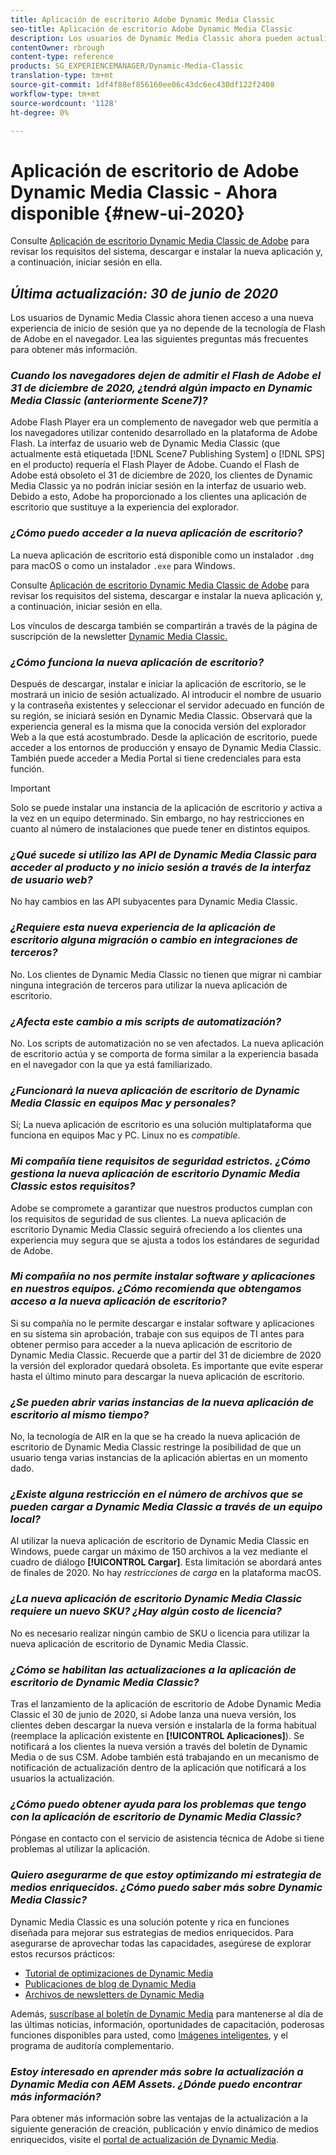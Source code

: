 ```yaml
---
title: Aplicación de escritorio Adobe Dynamic Media Classic
seo-title: Aplicación de escritorio Adobe Dynamic Media Classic
description: Los usuarios de Dynamic Media Classic ahora pueden actualizar completamente la interfaz de usuario. La experiencia ofrece un inicio de sesión actualizado con vínculos a recursos valiosos, además de que esta actualización ya no depende de la tecnología de Flash de Adobe en el navegador.
contentOwner: rbrough
content-type: reference
products: SG_EXPERIENCEMANAGER/Dynamic-Media-Classic
translation-type: tm+mt
source-git-commit: 1df4f88ef856160ee06c43dc6ec430df122f2408
workflow-type: tm+mt
source-wordcount: '1128'
ht-degree: 0%

---
```



# Aplicación de escritorio de Adobe Dynamic Media Classic - Ahora disponible {#new-ui-2020}

Consulte [Aplicación de escritorio Dynamic Media Classic de Adobe](/help/dynamic-media-classic-desktop-app.md) para revisar los requisitos del sistema, descargar e instalar la nueva aplicación y, a continuación, iniciar sesión en ella.

## _Última actualización: 30 de junio de 2020_

Los usuarios de Dynamic Media Classic ahora tienen acceso a una nueva experiencia de inicio de sesión que ya no depende de la tecnología de Flash de Adobe en el navegador. Lea las siguientes preguntas más frecuentes para obtener más información.

### **_Cuando los navegadores dejen de admitir el Flash de Adobe el 31 de diciembre de 2020, ¿tendrá algún impacto en Dynamic Media Classic (anteriormente Scene7)?_**

Adobe Flash Player era un complemento de navegador web que permitía a los navegadores utilizar contenido desarrollado en la plataforma de Adobe Flash. La interfaz de usuario web de Dynamic Media Classic (que actualmente está etiquetada [!DNL Scene7 Publishing System] o [!DNL SPS] en el producto) requería el Flash Player de Adobe. Cuando el Flash de Adobe está obsoleto el 31 de diciembre de 2020, los clientes de Dynamic Media Classic ya no podrán iniciar sesión en la interfaz de usuario web. Debido a esto, Adobe ha proporcionado a los clientes una aplicación de escritorio que sustituye a la experiencia del explorador.

### **_¿Cómo puedo acceder a la nueva aplicación de escritorio?_**

La nueva aplicación de escritorio está disponible como un instalador `.dmg` para macOS o como un instalador `.exe` para Windows.

Consulte [Aplicación de escritorio Dynamic Media Classic de Adobe](/help/dynamic-media-classic-desktop-app.md) para revisar los requisitos del sistema, descargar e instalar la nueva aplicación y, a continuación, iniciar sesión en ella.

Los vínculos de descarga también se compartirán a través de la página de suscripción de la newsletter [Dynamic Media Classic.](https://www.adobe.com/subscription/dynamic-media-newsletter.html)

### **_¿Cómo funciona la nueva aplicación de escritorio?_**

Después de descargar, instalar e iniciar la aplicación de escritorio, se le mostrará un inicio de sesión actualizado. Al introducir el nombre de usuario y la contraseña existentes y seleccionar el servidor adecuado en función de su región, se iniciará sesión en Dynamic Media Classic. Observará que la experiencia general es la misma que la conocida versión del explorador Web a la que está acostumbrado. Desde la aplicación de escritorio, puede acceder a los entornos de producción y ensayo de Dynamic Media Classic. También puede acceder a Media Portal si tiene credenciales para esta función.

>[!IMPORTANT]
>
>Solo se puede instalar una instancia de la aplicación de escritorio *y* activa a la vez en un equipo determinado. Sin embargo, no hay restricciones en cuanto al número de instalaciones que puede tener en distintos equipos.

### **_¿Qué sucede si utilizo las API de Dynamic Media Classic para acceder al producto y no inicio sesión a través de la interfaz de usuario web?_**

No hay cambios en las API subyacentes para Dynamic Media Classic.

### **_¿Requiere esta nueva experiencia de la aplicación de escritorio alguna migración o cambio en integraciones de terceros?_**

No. Los clientes de Dynamic Media Classic no tienen que migrar ni cambiar ninguna integración de terceros para utilizar la nueva aplicación de escritorio.

### **_¿Afecta este cambio a mis scripts de automatización?_**

No. Los scripts de automatización no se ven afectados. La nueva aplicación de escritorio actúa y se comporta de forma similar a la experiencia basada en el navegador con la que ya está familiarizado.

### **_¿Funcionará la nueva aplicación de escritorio de Dynamic Media Classic en equipos Mac y personales?_**

Sí; La nueva aplicación de escritorio es una solución multiplataforma que funciona en equipos Mac y PC. Linux no es *compatible*.

### **_Mi compañía tiene requisitos de seguridad estrictos. ¿Cómo gestiona la nueva aplicación de escritorio Dynamic Media Classic estos requisitos?_**

Adobe se compromete a garantizar que nuestros productos cumplan con los requisitos de seguridad de sus clientes. La nueva aplicación de escritorio Dynamic Media Classic seguirá ofreciendo a los clientes una experiencia muy segura que se ajusta a todos los estándares de seguridad de Adobe.

### **_Mi compañía no nos permite instalar software y aplicaciones en nuestros equipos. ¿Cómo recomienda que obtengamos acceso a la nueva aplicación de escritorio?_**

Si su compañía no le permite descargar e instalar software y aplicaciones en su sistema sin aprobación, trabaje con sus equipos de TI antes para obtener permiso para acceder a la nueva aplicación de escritorio de Dynamic Media Classic. Recuerde que a partir del 31 de diciembre de 2020 la versión del explorador quedará obsoleta. Es importante que evite esperar hasta el último minuto para descargar la nueva aplicación de escritorio.

### **_¿Se pueden abrir varias instancias de la nueva aplicación de escritorio al mismo tiempo?_**

No, la tecnología de AIR en la que se ha creado la nueva aplicación de escritorio de Dynamic Media Classic restringe la posibilidad de que un usuario tenga varias instancias de la aplicación abiertas en un momento dado.

### **_¿Existe alguna restricción en el número de archivos que se pueden cargar a Dynamic Media Classic a través de un equipo local?_**

Al utilizar la nueva aplicación de escritorio de Dynamic Media Classic en Windows, puede cargar un máximo de 150 archivos a la vez mediante el cuadro de diálogo **[!UICONTROL Cargar]**. Esta limitación se abordará antes de finales de 2020. No hay *restricciones de carga* en la plataforma macOS.

### **_¿La nueva aplicación de escritorio Dynamic Media Classic requiere un nuevo SKU? ¿Hay algún costo de licencia?_**

No es necesario realizar ningún cambio de SKU o licencia para utilizar la nueva aplicación de escritorio de Dynamic Media Classic.

### **_¿Cómo se habilitan las actualizaciones a la aplicación de escritorio de Dynamic Media Classic?_**

Tras el lanzamiento de la aplicación de escritorio de Adobe Dynamic Media Classic el 30 de junio de 2020, si Adobe lanza una nueva versión, los clientes deben descargar la nueva versión e instalarla de la forma habitual (reemplace la aplicación existente en **[!UICONTROL Aplicaciones]**). Se notificará a los clientes la nueva versión a través del boletín de Dynamic Media o de sus CSM. Adobe también está trabajando en un mecanismo de notificación de actualización dentro de la aplicación que notificará a los usuarios la actualización.

### **_¿Cómo puedo obtener ayuda para los problemas que tengo con la aplicación de escritorio de Dynamic Media Classic?_**

Póngase en contacto con el servicio de asistencia técnica de Adobe si tiene problemas al utilizar la aplicación.

### **_Quiero asegurarme de que estoy optimizando mi estrategia de medios enriquecidos. ¿Cómo puedo saber más sobre Dynamic Media Classic?_**

Dynamic Media Classic es una solución potente y rica en funciones diseñada para mejorar sus estrategias de medios enriquecidos. Para asegurarse de aprovechar todas las capacidades, asegúrese de explorar estos recursos prácticos:

* [Tutorial de optimizaciones de Dynamic Media](https://docs.adobe.com/content/help/en/experience-manager-learn/dynamic-media-classic-tutorial/overview.html)
* [Publicaciones de blog de Dynamic Media](https://theblog.adobe.com/tag/dynamic-media/)
* [Archivos de newsletters de Dynamic Media](https://docs.adobe.com/content/help/en/dynamic-media-classic/using/dynamic-media-newsletter.html)

Además, [suscríbase al boletín de Dynamic Media](https://www.adobe.com/subscription/dynamic-media-newsletter.html) para mantenerse al día de las últimas noticias, información, oportunidades de capacitación, poderosas funciones disponibles para usted, como [Imágenes inteligentes](https://helpx.adobe.com/experience-manager/6-3/assets/using/imaging-faq.html), y el programa de auditoría complementario.

### **_Estoy interesado en aprender más sobre la actualización a Dynamic Media con AEM Assets. ¿Dónde puedo encontrar más información?_**

Para obtener más información sobre las ventajas de la actualización a la siguiente generación de creación, publicación y envío dinámico de medios enriquecidos, visite el [portal de actualización de Dynamic Media](http://exploreadobe.com/dynamic-media-upgrade/).


<!-- SAVE - OLD LINK TO BEST PRACTICES GUIDE IN PDF https://www.adobe.com/content/dam/www/us/en/marketing/experience-manager-assets/dynamic-media/adobe-dynamic-media-classic-best-practices-guide.pdf -->

